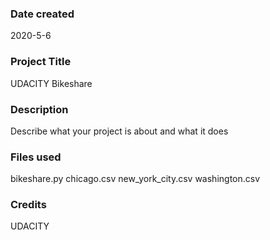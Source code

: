 ### Date created
2020-5-6

### Project Title
UDACITY Bikeshare

### Description
Describe what your project is about and what it does

### Files used
bikeshare.py
chicago.csv
new_york_city.csv
washington.csv

### Credits
UDACITY

